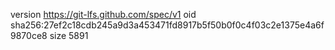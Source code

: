 version https://git-lfs.github.com/spec/v1
oid sha256:27ef2c18cdb245a9d3a453471fd8917b5f50b0f0c4f03c2e1375e4a6f9870ce8
size 5891
